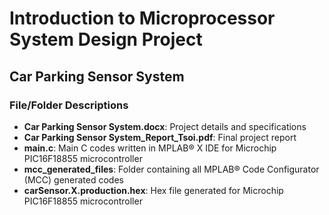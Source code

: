 # Introduction to Microprocessor System Design Project  
## Car Parking Sensor System  

### File/Folder Descriptions
- **Car Parking Sensor System.docx**: Project details and specifications  
- **Car Parking Sensor System_Report_Tsoi.pdf**: Final project report  
- **main.c**: Main C codes written in MPLAB® X IDE for Microchip PIC16F18855 microcontroller  
- **mcc_generated_files**: Folder containing all MPLAB® Code Configurator (MCC) generated codes  
- **carSensor.X.production.hex**: Hex file generated for Microchip PIC16F18855 microcontroller  
